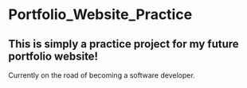# Portfolio_Website_Practice

## This is simply a practice project for my future portfolio website!

Currently on the road of becoming a software developer.

